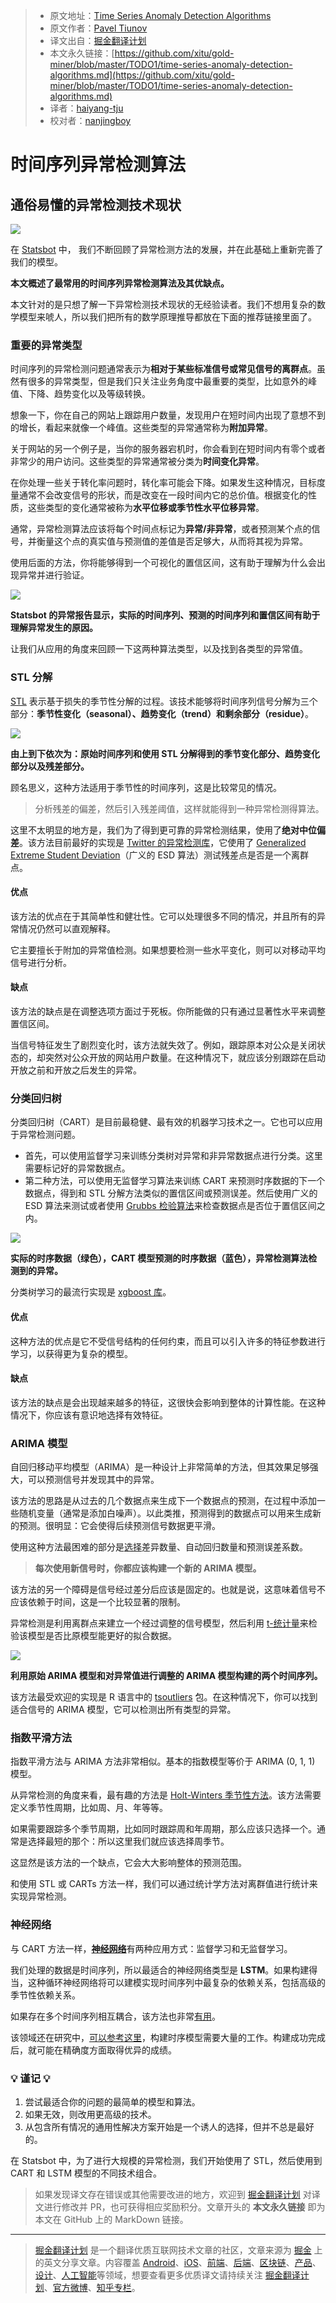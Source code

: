 > * 原文地址：[Time Series Anomaly Detection Algorithms](https://blog.statsbot.co/time-series-anomaly-detection-algorithms-1cef5519aef2)
> * 原文作者：[Pavel Tiunov](https://blog.statsbot.co/@pavel_61844?source=post_header_lockup)
> * 译文出自：[掘金翻译计划](https://github.com/xitu/gold-miner)
> * 本文永久链接：[https://github.com/xitu/gold-miner/blob/master/TODO1/time-series-anomaly-detection-algorithms.md](https://github.com/xitu/gold-miner/blob/master/TODO1/time-series-anomaly-detection-algorithms.md)
> * 译者：[haiyang-tju](https://github.com/haiyang-tju)
> * 校对者：[nanjingboy](https://github.com/nanjingboy)
> 
# 时间序列异常检测算法

## 通俗易懂的异常检测技术现状

![](https://cdn-images-1.medium.com/max/2000/1*qEzJ59vRB2ZcweOmb_wUEQ.png)

在 [Statsbot](https://statsbot.co/product/predictions?utm_source=blog&utm_medium=article&utm_campaign=anomaly) 中， 我们不断回顾了异常检测方法的发展，并在此基础上重新完善了我们的模型。

**本文概述了最常用的时间序列异常检测算法及其优缺点。**

本文针对的是只想了解一下异常检测技术现状的无经验读者。我们不想用复杂的数学模型来唬人，所以我们把所有的数学原理推导都放在下面的推荐链接里面了。

### 重要的异常类型

时间序列的异常检测问题通常表示为**相对于某些标准信号或常见信号的离群点**。虽然有很多的异常类型，但是我们只关注业务角度中最重要的类型，比如意外的峰值、下降、趋势变化以及等级转换。

想象一下，你在自己的网站上跟踪用户数量，发现用户在短时间内出现了意想不到的增长，看起来就像一个峰值。这些类型的异常通常称为**附加异常**。

关于网站的另一个例子是，当你的服务器宕机时，你会看到在短时间内有零个或者非常少的用户访问。这些类型的异常通常被分类为**时间变化异常**。

在你处理一些关于转化率问题时，转化率可能会下降。如果发生这种情况，目标度量通常不会改变信号的形状，而是改变在一段时间内它的总价值。根据变化的性质，这些类型的变化通常被称为**水平位移或季节性水平位移异常**。

通常，异常检测算法应该将每个时间点标记为**异常/非异常**，或者预测某个点的信号，并衡量这个点的真实值与预测值的差值是否足够大，从而将其视为异常。

使用后面的方法，你将能够得到一个可视化的置信区间，这有助于理解为什么会出现异常并进行验证。

![](https://cdn-images-1.medium.com/max/800/0*fqbaGrJPO3r4oxPp.)

**Statsbot 的异常报告显示，实际的时间序列、预测的时间序列和置信区间有助于理解异常发生的原因。**

让我们从应用的角度来回顾一下这两种算法类型，以及找到各类型的异常值。

### STL 分解

[STL](http://www.wessa.net/download/stl.pdf)  表示基于损失的季节性分解的过程。该技术能够将时间序列信号分解为三个部分：**季节性变化（seasonal）、趋势变化（trend）和剩余部分（residue）**。

![](https://cdn-images-1.medium.com/max/800/0*iQLAfspSh9nC8QDG.)

**由上到下依次为：原始时间序列和使用 STL 分解得到的季节变化部分、趋势变化部分以及残差部分。**

顾名思义，这种方法适用于季节性的时间序列，这是比较常见的情况。

> 分析残差的偏差，然后引入残差阈值，这样就能得到一种异常检测得算法。

这里不太明显的地方是，我们为了得到更可靠的异常检测结果，使用了**绝对中位偏差**。该方法目前最好的实现是 [Twitter 的异常检测库](https://github.com/twitter/AnomalyDetection)，它使用了 [Generalized Extreme Student Deviation](http://www.itl.nist.gov/div898/handbook/eda/section3/eda35h3.htm)（广义的 ESD 算法）测试残差点是否是一个离群点。

#### 优点

该方法的优点在于其简单性和健壮性。它可以处理很多不同的情况，并且所有的异常情况仍然可以直观解释。

它主要擅长于附加的异常值检测。如果想要检测一些水平变化，则可以对移动平均信号进行分析。

#### 缺点

该方法的缺点是在调整选项方面过于死板。你所能做的只有通过显著性水平来调整置信区间。

当信号特征发生了剧烈变化时，该方法就失效了。例如，跟踪原本对公众是关闭状态的，却突然对公众开放的网站用户数量。在这种情况下，就应该分别跟踪在启动开放之前和开放之后发生的异常。

### 分类回归树

分类回归树（CART）是目前最稳健、最有效的机器学习技术之一。它也可以应用于异常检测问题。

*   首先，可以使用监督学习来训练分类树对异常和非异常数据点进行分类。这里需要标记好的异常数据点。
*   第二种方法，可以使用无监督学习算法来训练 CART 来预测时序数据的下一个数据点，得到和 STL 分解方法类似的置信区间或预测误差。然后使用广义的 ESD 算法来测试或者使用 [Grubbs 检验算法](https://en.wikipedia.org/wiki/Grubbs%27_test_for_outliers)来检查数据点是否位于置信区间之内。

![](https://cdn-images-1.medium.com/max/800/0*iBR-rqL2_o2EkhAs.)

**实际的时序数据（绿色），CART 模型预测的时序数据（蓝色），异常检测算法检测到的异常。**

分类树学习的最流行实现是 [xgboost 库](https://github.com/dmlc/xgboost)。

#### 优点

这种方法的优点是它不受信号结构的任何约束，而且可以引入许多的特征参数进行学习，以获得更为复杂的模型。

#### 缺点

该方法的缺点是会出现越来越多的特征，这很快会影响到整体的计算性能。在这种情况下，你应该有意识地选择有效特征。

### ARIMA 模型

自回归移动平均模型（ARIMA）是一种设计上非常简单的方法，但其效果足够强大，可以预测信号并发现其中的异常。

该方法的思路是从过去的几个数据点来生成下一个数据点的预测，在过程中添加一些随机变量（通常是添加白噪声）。以此类推，预测得到的数据点可以用来生成新的预测。很明显：它会使得后续预测信号数据更平滑。

使用这种方法最困难的部分是[选择](https://en.wikipedia.org/wiki/Box%E2%80%93Jenkins_method)差异数量、自动回归数量和预测误差系数。

> **每次使用新信号时，你都应该构建一个新的 ARIMA 模型。**

该方法的另一个障碍是信号经过差分后应该是固定的。也就是说，这意味着信号不应该依赖于时间，这是一个比较显著的限制。

异常检测是利用离群点来建立一个经过调整的信号模型，然后利用 [t-统计量](https://en.wikipedia.org/wiki/T-statistic)来检验该模型是否比原模型能更好的拟合数据。

![](https://cdn-images-1.medium.com/max/800/0*ObqneGx8Dcla8biC.)

**利用原始 ARIMA 模型和对异常值进行调整的 ARIMA 模型构建的两个时间序列。**

该方法最受欢迎的实现是 R 语言中的 [tsoutliers](https://cran.r-project.org/web/packages/tsoutliers/tsoutliers.pdf) 包。在这种情况下，你可以找到适合信号的 ARIMA 模型，它可以检测出所有类型的异常。

### 指数平滑方法

指数平滑方法与 ARIMA 方法非常相似。基本的指数模型等价于 ARIMA (0, 1, 1) 模型。

从异常检测的角度来看，最有趣的方法是 [Holt-Winters 季节性方法](https://www.otexts.org/fpp/7/5)。该方法需要定义季节性周期，比如周、月、年等等。

如果需要跟踪多个季节周期，比如同时跟踪周和年周期，那么应该只选择一个。通常是选择最短的那个：所以这里我们就应该选择周季节。

这显然是该方法的一个缺点，它会大大影响整体的预测范围。

和使用 STL 或 CARTs 方法一样，我们可以通过统计学方法对离群值进行统计来实现异常检测。

### 神经网络

与 CART 方法一样，[**神经网络**](https://blog.statsbot.co/neuralnetworks-forbeginners-d99f2235efca)有两种应用方式：监督学习和无监督学习。

我们处理的数据是时间序列，所以最适合的神经网络类型是 **LSTM**。如果构建得当，这种循环神经网络将可以建模实现时间序列中最复杂的依赖关系，包括高级的季节性依赖关系。

如果存在多个时间序列相互耦合，该方法也非常[有用](https://arxiv.org/pdf/1602.07109.pdf)。

该领域还在研究中，[可以参考这里](https://www.elen.ucl.ac.be/edings/esann/esannpdf/es2015-56.pdf)，构建时序模型需要大量的工作。构建成功完成后，就可能在精确度方面取得优异的成绩。

### 💡 谨记 💡

1.  尝试最适合你的问题的最简单的模型和算法。
2.  如果无效，则改用更高级的技术。
3.  从包含所有情况的通用性解决方案开始是一个诱人的选择，但并不总是最好的。

在 Statsbot 中，为了进行大规模的异常检测，我们开始使用了 STL，然后使用到 CART 和 LSTM 模型的不同技术组合。

> 如果发现译文存在错误或其他需要改进的地方，欢迎到 [掘金翻译计划](https://github.com/xitu/gold-miner) 对译文进行修改并 PR，也可获得相应奖励积分。文章开头的 **本文永久链接** 即为本文在 GitHub 上的 MarkDown 链接。


---

> [掘金翻译计划](https://github.com/xitu/gold-miner) 是一个翻译优质互联网技术文章的社区，文章来源为 [掘金](https://juejin.im) 上的英文分享文章。内容覆盖 [Android](https://github.com/xitu/gold-miner#android)、[iOS](https://github.com/xitu/gold-miner#ios)、[前端](https://github.com/xitu/gold-miner#前端)、[后端](https://github.com/xitu/gold-miner#后端)、[区块链](https://github.com/xitu/gold-miner#区块链)、[产品](https://github.com/xitu/gold-miner#产品)、[设计](https://github.com/xitu/gold-miner#设计)、[人工智能](https://github.com/xitu/gold-miner#人工智能)等领域，想要查看更多优质译文请持续关注 [掘金翻译计划](https://github.com/xitu/gold-miner)、[官方微博](http://weibo.com/juejinfanyi)、[知乎专栏](https://zhuanlan.zhihu.com/juejinfanyi)。
